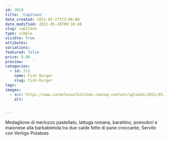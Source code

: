 ```yaml
---
id: 3019
title: 'Capitano'
date_created: 2021-05-27T23:06:08
date_modified: 2021-05-28T09:16:48
slug: capitano
type: simple
visible: true
attibutes: 
variations:
featured: false
price: 9.00
preview: '  '
categories: 
  - id: 212
    name: Fish Burger
    slug: fish-burger
tags: 
images: 
  - scr: https://www.carmelosoulkitchen.com/wp-content/uploads/2021/05/CAPITANO-fs8.png
    alt: 


---
```


<p>Medaglione di merluzzo pastellato, lattuga romana, barattino, pomodori e maionese alla barbabietola tra due calde fette di pane croccante; Servito con Vertigo Potatoes</p>

